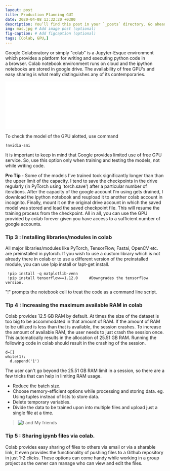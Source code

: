 ```yaml
---
layout: post
title: Production Planning GUI
date: 2020-04-08 13:32:20 +0300
description: You’ll find this post in your `_posts` directory. Go ahead and edit it and re-build the site to see your changes. # Add post description (optional)
img: mac.jpg # Add image post (optional)
fig-caption: # Add figcaption (optional)
tags: [Colab, GPU,]
---
```

Google Colaboratory or simply "colab" is a Jupyter-Esque environment which provides a platform for writing and executing python code in a browser. Colab notebook environment runs on cloud and the ipython notebooks are stored in google drive. The availability of free GPU's and easy sharing is what really distinguishes any of its contemporaries.


![I and My friends]({{site.baseurl}}/assets/img/pp_help_doc.pdf)

To check the model of the GPU alotted, use command
```
!nvidia-smi
```

It is important to keep in mind that Google provides limited use of free GPU service. So, use this option only when training and testing the models, not while writing code. 

**Pro Tip -** Some of the models I've trained took significantly longer than than the upper limit of the capacity. I tend to save the checkpoints in the drive regularly (in PyTorch using 'torch.save') after a particular number of iterations. After the capacity of the google account I'm using gets drained, I download the ipython notebook and reupload it to another colab account in incognito. Finally, mount it on the original drive account in which the saved model was stored and load the saved checkpoint file. This will resume the training process from the checkpoint. All in all, you can use the GPU provided by colab forever given you have access to a sufficient number of google accounts. 

### Tip 3 : Installing libraries/modules in colab
All major libraries/modules like PyTorch, TensorFlow, Fastai, OpenCV etc. are preinstalled in pytorch. If you wish to use a custom library which is not already there in colab or to use a different version of the preinstalled module, you can use !pip install or !apt-get install.

~~~
 !pip install -q matplotlib-venn 
 !pip install tensorflow==1.12.0     #Downgrades the tensorflow version.
~~~
"!" prompts the notebook cell to treat the code as a command line script. 

### Tip 4 : Increasing the maximum available RAM in colab
Colab provides 12.5 GB RAM by default. At times the size of the dataset is too big to be accommodated in that amount of RAM. If the amount of RAM to be utilized is less than that is available, the session crashes. To increase the amount of available RAM, the user needs to just crash the session once. This automatically results in the allocation of 25.51 GB RAM. 
Running the following code in colab should result in the crashing of the session.
```
d=[]
while(1):
  d.append('1')
```
The user can't go beyond the 25.51 GB RAM limit in a session, so there are a few tricks that can help in limiting RAM usage.
* Reduce the batch size. 
* Choose memory-efficient options while processing and storing data. eg. Using tuples instead of lists to store data.
* Delete temporary variables.
* Divide the data to be trained upon into multiple files and upload just a single file at a time.
> ![I and My friends]({{site.baseurl}}/assets/img/split_files.jpg)

### Tip 5 : Sharing ipynb files via colab.
Colab provides easy sharing of files to others via email or via a sharable link,
It even provides the functionality of pushing files to a Github repository in just 1-2 clicks. 
These options can come handy while working in a group project as the owner can manage who can view and edit the files.

